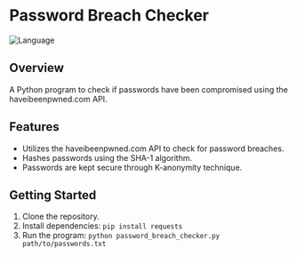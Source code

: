 # Password Breach Checker

![Language](https://img.shields.io/badge/Language-Python-blue.svg)

## Overview

A Python program to check if passwords have been compromised using the haveibeenpwned.com API.

## Features

- Utilizes the haveibeenpwned.com API to check for password breaches.
- Hashes passwords using the SHA-1 algorithm.
- Passwords are kept secure through K-anonymity technique.

## Getting Started

1. Clone the repository.
2. Install dependencies: `pip install requests`
3. Run the program: `python password_breach_checker.py path/to/passwords.txt`
